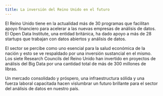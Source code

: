 ```yaml
---
title: La inversión del Reino Unido en el futuro
---
```


El Reino Unido tiene en la actualidad más de 30 programas que facilitan apoyo financiero para acelerar a las nuevas empresas de análisis de datos. El Open Data Institute, una entidad británica, ha dado apoyo a más de 28 startups que trabajan con datos abiertos y análisis de datos.

El sector se percibe como uno esencial para la salud económica de la nación y esto se ve respaldado por una inversión sustancial en el mismo. Los siete Research Councils del Reino Unido han invertido en proyectos de análisis del Big Data por una cantidad total de más de 300 millones de libras.

Un mercado consolidado y próspero, una infraestructura sólida y una fuerza laboral capacitada hacen vislumbrar un futuro brillante para el sector del análisis de datos en nuestro país.
